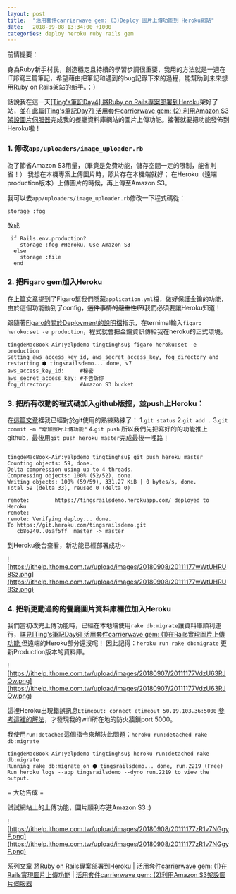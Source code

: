 ```yaml
---
layout: post
title:  "活用套件carrierwave gem: (3)Deploy 圖片上傳功能到 Heroku網站"
date:   2018-09-08 13:34:00 +1000
categories: deploy heroku ruby rails gem
---
```

前情提要：

身為Ruby新手村民，創造穩定且持續的學習步調很重要，我用的方法就是一週在IT邦寫三篇筆記，希望藉由把筆記和遇到的bug記錄下來的過程，能幫助到未來想用Ruby on Rails架站的新手。：）

話說我在這一天[[Ting's筆記Day4] 將Ruby on Rails專案部署到Heroku](https://ithelp.ithome.com.tw/articles/10199014)架好了站，並在此篇[[Ting's筆記Day7] 活用套件carrierwave gem: (2) 利用Amazon S3架設圖片伺服器](https://ithelp.ithome.com.tw/articles/10199103/edit)完成我的餐廳資料庫網站的圖片上傳功能。接著就要把功能發佈到Heroku啦！

### 1. 修改`app/uploaders/image_uploader.rb`

為了節省Amazon S3用量，（畢竟是免費功能，儲存空間一定的限制，能省則省！）
我想在本機專案上傳圖片時，照片存在本機端就好；
在Heroku（遠端production版本）上傳圖片的時候，再上傳至Amazon S3。

我可以去`app/uploaders/image_uploader.rb`修改一下程式碼從：
```
storage :fog
```
改成
```
 if Rails.env.production?
    storage :fog #Heroku, Use Amazon S3
  else
    storage :file
  end  
```

### 2. 把Figaro gem加入Heroku
在[上篇文章](https://ithelp.ithome.com.tw/articles/10199103/edit)提到了Figaro幫我們隱藏`application.yml`檔，做好保護金鑰的功能，由於這個功能動到了config，~~這件事情的嚴重性(?)~~我們必須要讓Heroku知道！

跟隨著[Figaro的關於Deployment的說明檔](https://github.com/laserlemon/figaro#deployment)指示，在ternimal輸入`figaro heroku:set -e production`，程式就會把金鑰資訊傳給我在heroku的正式環境。

```
tingdeMacBook-Air:yelpdemo tingtinghsu$ figaro heroku:set -e production
Setting aws_access_key_id, aws_secret_access_key, fog_directory and restarting ⬢ tingsrailsdemo... done, v7
aws_access_key_id:     #秘密
aws_secret_access_key: #不告訴你
fog_directory:         #Amazon S3 bucket
```

### 3. 把所有改動的程式碼加入github版控，並push上Heroku：
在[這篇文章](https://ithelp.ithome.com.tw/articles/10198964)裡我已經對於git使用的熟練熟練了：
    1.`git status`
    2.`git add .`
    3.`git commit -m "增加照片上傳功能"`
    4.`git push`
所以我們先把寫好的的功能推上github，最後用`git push heroku master`完成最後一哩路！

```

tingdeMacBook-Air:yelpdemo tingtinghsu$ git push heroku master
Counting objects: 59, done.
Delta compression using up to 4 threads.
Compressing objects: 100% (52/52), done.
Writing objects: 100% (59/59), 331.27 KiB | 0 bytes/s, done.
Total 59 (delta 33), reused 0 (delta 0)

remote:        https://tingsrailsdemo.herokuapp.com/ deployed to Heroku
remote: 
remote: Verifying deploy... done.
To https://git.heroku.com/tingsrailsdemo.git
   cb86240..05af5ff  master -> master
```

到Heroku後台查看，新功能已經部署成功~
  
![https://ithelp.ithome.com.tw/upload/images/20180908/20111177wWtUHRU8Sz.png](https://ithelp.ithome.com.tw/upload/images/20180908/20111177wWtUHRU8Sz.png)

### 4. 把新更動過的的餐廳圖片資料庫欄位加入Heroku
我們當初改完上傳功能時，已經在本地端使用`rake db:migrate`讓資料庫順利運行，[詳見[Ting's筆記Day6] 活用套件carrierwave gem: (1)在Rails實現圖片上傳功能 ](https://ithelp.ithome.com.tw/articles/10199035)
但遠端的Heroku部分還沒呢！
因此記得：`heroku run rake db:migrate` 更新Production版本的資料庫。
  
![https://ithelp.ithome.com.tw/upload/images/20180907/20111177VdzU63RJQw.png](https://ithelp.ithome.com.tw/upload/images/20180907/20111177VdzU63RJQw.png)  

這裡Heroku出現錯誤訊息`Etimeout: connect etimeout 50.19.103.36:5000`
[參考這裡的解法](https://github.com/heroku/heroku-repo/issues/51)，才發現我的wifi所在地的防火牆鎖port 5000。

我使用`run:detached`這個指令來解決此問題：`heroku run:detached rake db:migrate`

```
tingdeMacBook-Air:yelpdemo tingtinghsu$ heroku run:detached rake db:migrate
Running rake db:migrate on ⬢ tingsrailsdemo... done, run.2219 (Free)
Run heroku logs --app tingsrailsdemo --dyno run.2219 to view the output.
```


= 大功告成 =


試試網站上的上傳功能，圖片順利存進Amazon S3 :)
  
![https://ithelp.ithome.com.tw/upload/images/20180908/20111177zR1v7NGgyF.png](https://ithelp.ithome.com.tw/upload/images/20180908/20111177zR1v7NGgyF.png)

系列文章
[將Ruby on Rails專案部署到Heroku](https://ithelp.ithome.com.tw/articles/10199014) |
[活用套件carrierwave gem: (1)在Rails實現圖片上傳功能](https://ithelp.ithome.com.tw/articles/10199035) |
[活用套件carrierwave gem: (2)利用Amazon S3架設圖片伺服器](https://ithelp.ithome.com.tw/articles/10199103)

